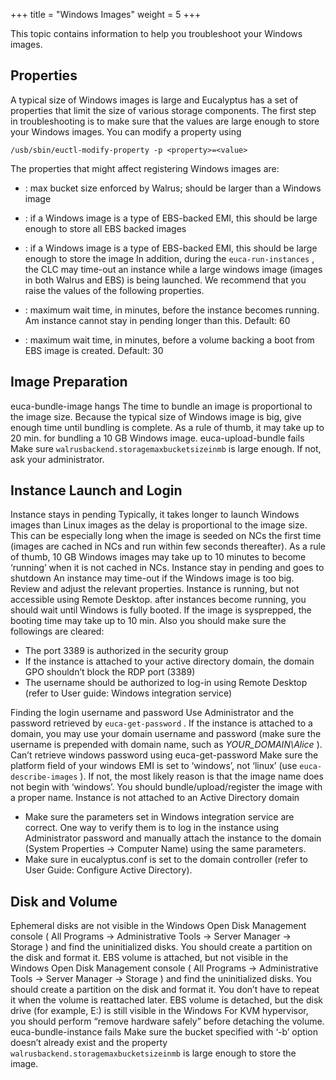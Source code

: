 +++
title = "Windows Images"
weight = 5
+++

This topic contains information to help you troubleshoot your Windows images.
## Properties
A typical size of Windows images is large and Eucalyptus has a set of properties that limit the size of various storage components. The first step in troubleshooting is to make sure that the values are large enough to store your Windows images. You can modify a property using 


    /usb/sbin/euctl-modify-property -p <property>=<value>

The properties that might affect registering Windows images are: 



* : max bucket size enforced by Walrus; should be larger than a Windows image 
* : if a Windows image is a type of EBS-backed EMI, this should be large enough to store all EBS backed images 
* : if a Windows image is a type of EBS-backed EMI, this should be large enough to store the image 
In addition, during the `euca-run-instances` , the CLC may time-out an instance while a large windows image (images in both Walrus and EBS) is being launched. We recommend that you raise the values of the following properties. 



* : maximum wait time, in minutes, before the instance becomes running. Am instance cannot stay in pending longer than this. Default: 60 
* : maximum wait time, in minutes, before a volume backing a boot from EBS image is created. Default: 30 

## Image Preparation

euca-bundle-image hangs
 The time to bundle an image is proportional to the image size. Because the typical size of Windows image is big, give enough time until bundling is complete. As a rule of thumb, it may take up to 20 min. for bundling a 10 GB Windows image. 
euca-upload-bundle fails
 Make sure `walrusbackend.storagemaxbucketsizeinmb` is large enough. If not, ask your administrator. 

## Instance Launch and Login

Instance stays in pending
 Typically, it takes longer to launch Windows images than Linux images as the delay is proportional to the image size. This can be especially long when the image is seeded on NCs the first time (images are cached in NCs and run within few seconds thereafter). As a rule of thumb, 10 GB Windows images may take up to 10 minutes to become ‘running’ when it is not cached in NCs. 
Instance stay in pending and goes to shutdown
 An instance may time-out if the Windows image is too big. Review and adjust the relevant properties. 
Instance is running, but not accessible using Remote Desktop.
 after instances become running, you should wait until Windows is fully booted. If the image is sysprepped, the booting time may take up to 10 min. Also you should make sure the followings are cleared: 

* The port 3389 is authorized in the security group 
* If the instance is attached to your active directory domain, the domain GPO shouldn’t block the RDP port (3389) 
* The username should be authorized to log-in using Remote Desktop (refer to User guide: Windows integration service) 

Finding the login username and password
 Use Administrator and the password retrieved by `euca-get-password` . If the instance is attached to a domain, you may use your domain username and password (make sure the username is prepended with domain name, such as *YOUR_DOMAIN\Alice* ). 
Can’t retrieve windows password using euca-get-password
 Make sure the platform field of your windows EMI is set to ‘windows’, not ‘linux’ (use `euca-describe-images` ). If not, the most likely reason is that the image name does not begin with ‘windows’. You should bundle/upload/register the image with a proper name. 
Instance is not attached to an Active Directory domain
 

* Make sure the parameters set in Windows integration service are correct. One way to verify them is to log in the instance using Administrator password and manually attach the instance to the domain (System Properties -> Computer Name) using the same parameters. 
* Make sure in eucalyptus.conf is set to the domain controller (refer to User Guide: Configure Active Directory). 


## Disk and Volume

Ephemeral disks are not visible in the Windows
 Open Disk Management console ( All Programs -> Administrative Tools -> Server Manager -> Storage ) and find the uninitialized disks. You should create a partition on the disk and format it. 
EBS volume is attached, but not visible in the Windows
 Open Disk Management console ( All Programs -> Administrative Tools -> Server Manager -> Storage ) and find the uninitialized disks. You should create a partition on the disk and format it. You don’t have to repeat it when the volume is reattached later. 
EBS volume is detached, but the disk drive (for example, E:\) is still visible in the Windows
 For KVM hypervisor, you should perform “remove hardware safely” before detaching the volume. 
euca-bundle-instance fails
 Make sure the bucket specified with ‘-b’ option doesn’t already exist and the property `walrusbackend.storagemaxbucketsizeinmb` is large enough to store the image. 
